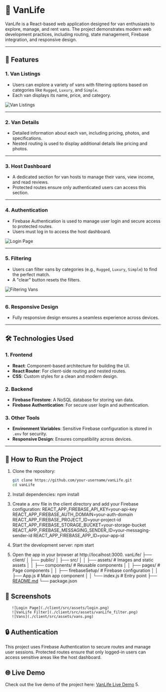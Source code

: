 # 🚐 VanLife

VanLife is a React-based web application designed for van enthusiasts to explore, manage, and rent vans. The project demonstrates modern web development practices, including routing, state management, Firebase integration, and responsive design.

---

## 🌟 Features

### 1. **Van Listings**
   - Users can explore a variety of vans with filtering options based on categories like `Rugged`, `Luxury`, and `Simple`.
   - Each van displays its name, price, and category.

   ![Van Listings](./client/src/assets/van-listings.png)

---

### 2. **Van Details**
   - Detailed information about each van, including pricing, photos, and specifications.
   - Nested routing is used to display additional details like pricing and photos.

---

### 3. **Host Dashboard**
   - A dedicated section for van hosts to manage their vans, view income, and read reviews.
   - Protected routes ensure only authenticated users can access this section.

---

### 4. **Authentication**
   - Firebase Authentication is used to manage user login and secure access to protected routes.
   - Users must log in to access the host dashboard.

   ![Login Page](./client/src/assets/login-page.png)

---

### 5. **Filtering**
   - Users can filter vans by categories (e.g., `Rugged`, `Luxury`, `Simple`) to find the perfect match.
   - A "clear" button resets the filters.

   ![Filtering Vans](./client/src/assets/filtering-vans.png)

---

### 6. **Responsive Design**
   - Fully responsive design ensures a seamless experience across devices.

---

## 🛠️ Technologies Used

### 1. **Frontend**
   - **React**: Component-based architecture for building the UI.
   - **React Router**: For client-side routing and nested routes.
   - **CSS**: Custom styles for a clean and modern design.

### 2. **Backend**
   - **Firebase Firestore**: A NoSQL database for storing van data.
   - **Firebase Authentication**: For secure user login and authentication.

### 3. **Other Tools**
   - **Environment Variables**: Sensitive Firebase configuration is stored in `.env` for security.
   - **Responsive Design**: Ensures compatibility across devices.

---

## 🚀 How to Run the Project

1. Clone the repository:
   ```bash
   git clone https://github.com/your-username/vanLife.git
   cd vanLife

2. Install dependencies:
   npm install

3. Create a .env file in the client directory and add your Firebase configuration:
    REACT_APP_FIREBASE_API_KEY=your-api-key
    REACT_APP_FIREBASE_AUTH_DOMAIN=your-auth-domain
    REACT_APP_FIREBASE_PROJECT_ID=your-project-id
    REACT_APP_FIREBASE_STORAGE_BUCKET=your-storage-bucket
    REACT_APP_FIREBASE_MESSAGING_SENDER_ID=your-messaging-sender-id
    REACT_APP_FIREBASE_APP_ID=your-app-id
4. Start the development server:
    npm start
5. Open the app in your browser at http://localhost:3000.
        vanLife/
    ├── client/
    │   ├── public/
    │   ├── src/
    │   │   ├── assets/          # Images and static assets
    │   │   ├── components/      # Reusable components
    │   │   ├── pages/           # Page components
    │   │   ├── firebaseSetup/   # Firebase configuration
    │   │   ├── App.js           # Main app component
    │   │   └── index.js         # Entry point
    ├── [README.md](http://_vscodecontentref_/1)
    └── package.json
## 📸 Screenshots
       ![Login Page](./client/src/assets/login.png)
       ![VanLife Filter](./client/src/assets/vanLife_filter.png)
       ![Vans](./client/src/assets/vans.png)


## 🔒 Authentication
This project uses Firebase Authentication to secure routes and manage user sessions. Protected routes ensure that only logged-in users can access sensitive areas like the host dashboard.


## 🌐 Live Demo

Check out the live demo of the project here: [VanLife Live Demo](https://vanlifemode.netlify.app/)
5. 